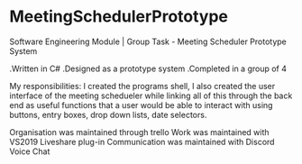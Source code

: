 # MeetingSchedulerPrototype
Software Engineering Module | Group Task - Meeting Scheduler Prototype System

.Written in C#
.Designed as a prototype system
.Completed in a group of 4

My responsibilities: 
I created the programs shell, I also created the user interface
of the meeting schedueler while linking all of this through the back end
as useful functions that a user would be able to interact with using buttons, 
entry boxes, drop down lists, date selectors.

Organisation was maintained through trello 
Work was maintained with VS2019 Liveshare plug-in 
Communication was maintained with Discord Voice Chat 


